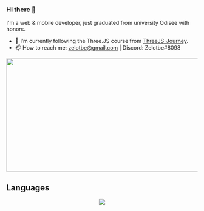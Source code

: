 ### Hi there 👋
I'm a web & mobile developer, just graduated from university Odisee with honors.
- 🌱 I’m currently following the Three.JS course from <a href="https://threejs-journey.com/">ThreeJS-Journey</a>.
- 📫 How to reach me: zelotbe@gmail.com | Discord: Zelotbe#8098

<a href="https://github.com/devxb/gitanimals">
<img
  src="https://render.gitanimals.org/farms/zelotbe"
  width="600"
  height="300"
/>
</a>

## Languages
<p align="center">
  <a href="https://skillicons.dev">
    <img src="https://skillicons.dev/icons?i=js,ts,html,css,threejs,php,vue,laravel,docker,nodejs,androidstudio,kotlin,java,unity,cs,bots&perline=6" />
  </a>
</p>
